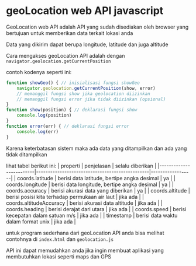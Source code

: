 # geoLocation web API javascript
GeoLocation web API adalah API yang sudah disediakan oleh browser yang bertujuan untuk memberikan data terkait lokasi anda

Data yang dikirim dapat berupa longitude, latitude dan juga altitude

Cara mengakses geoLocation API adalah dengan `navigator.geolocation.getCurrentPosition`

contoh kodenya seperti ini:
```js
function showGeo() { // inisialisasi fungsi showGeo
    navigator.geolocation.getCurrentPosition(show, error) 
    // memanggil fungsi show jika geolocation diizinkan
    // memanggil fungsi error jika tidak diizinkan (opsional)
}
function show(position) { // deklarasi fungsi show
    console.log(position)
}
function error(err) { // deklarasi fungsi error
    console.log(err)
}
```
Karena keterbatasan sistem maka ada data yang ditampilkan dan ada yang tidak ditampilkan

lihat tabel berikut ini:
| properti                | penjelasan                                     | selalu diberikan |
|-------------------------|------------------------------------------------|------------------|
| coords.latitude         | berisi data latitude, bertipe angka desimal    | ya               |
| coords.longitude        | berisi data longitude, bertipe angka desimal   | ya               |
| coords.accuracy         | berisi akurasi data yang diberikan             | ya               |
| coords.altitude         | berisi posisi kita terhadap permukaan air laut | jika ada         |
| coords.altitudeAccuracy | berisi akurasi data altitude                   | jika ada         |
| coords.heading          | berisi derajat dari utara                      | jika ada         |
| coords.speed            | berisi kecepatan dalam satuan m/s              | jika ada         |
| timestamp               | berisi data waktu dalam format unix            | jika ada         |

untuk program sederhana dari geoLocation API anda bisa melihat contohnya di `index.html` dan `geolocation.js`

API ini dapat memudahkan anda jika ingin membuat aplikasi yang membutuhkan lokasi seperti maps dan GPS